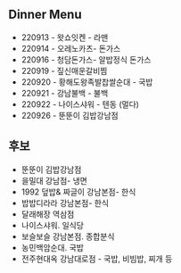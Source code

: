 ## Dinner Menu

- 220913 - 왓쇼잇켄 - 라맨
- 220914 - 오레노카츠- 돈가스
- 220916 - 청담돈가스- 알밥정식 돈가스
- 220919 - 짚신매운갈비찜
- 220920 - 황해도왕족발찹쌀순대 - 국밥
- 220921 - 강남불백 - 불백
- 220922 - 나이스샤워 - 텐동 (멀다)
- 220926 - 뚠뚠이 김밥강남점

## 후보
- 뚠뚠이 김밥강남점
- 을밀대 강남점- 냉면
- 1992 덮밥& 짜글이 강남본점- 한식
- 밥밥디라라 강남본점- 한식
- 달래해장 역삼점
- 나이스샤워. 일식당
- 보슬보슬 강남본점. 종합분식
- 농민백암순대. 국밥
- 전주현대옥 강남대로점 - 국밥, 비빔밥, 찌개 등



